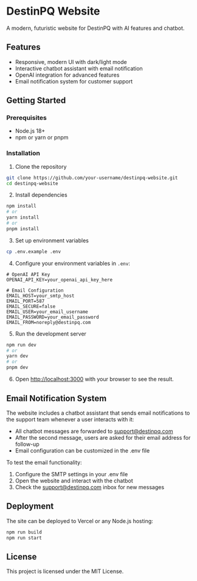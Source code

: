 # DestinPQ Website

A modern, futuristic website for DestinPQ with AI features and chatbot.

## Features

- Responsive, modern UI with dark/light mode
- Interactive chatbot assistant with email notification
- OpenAI integration for advanced features
- Email notification system for customer support

## Getting Started

### Prerequisites

- Node.js 18+ 
- npm or yarn or pnpm

### Installation

1. Clone the repository
```bash
git clone https://github.com/your-username/destinpq-website.git
cd destinpq-website
```

2. Install dependencies
```bash
npm install
# or
yarn install
# or
pnpm install
```

3. Set up environment variables
```bash
cp .env.example .env
```

4. Configure your environment variables in `.env`:

```
# OpenAI API Key
OPENAI_API_KEY=your_openai_api_key_here

# Email Configuration
EMAIL_HOST=your_smtp_host
EMAIL_PORT=587
EMAIL_SECURE=false
EMAIL_USER=your_email_username
EMAIL_PASSWORD=your_email_password
EMAIL_FROM=noreply@destinpq.com
```

5. Run the development server
```bash
npm run dev
# or
yarn dev
# or
pnpm dev
```

6. Open [http://localhost:3000](http://localhost:3000) with your browser to see the result.

## Email Notification System

The website includes a chatbot assistant that sends email notifications to the support team whenever a user interacts with it:

- All chatbot messages are forwarded to support@destinpq.com
- After the second message, users are asked for their email address for follow-up
- Email configuration can be customized in the .env file

To test the email functionality:
1. Configure the SMTP settings in your .env file
2. Open the website and interact with the chatbot
3. Check the support@destinpq.com inbox for new messages

## Deployment

The site can be deployed to Vercel or any Node.js hosting:

```bash
npm run build
npm run start
```

## License

This project is licensed under the MIT License. 